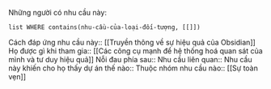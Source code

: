 Những người có nhu cầu này:
```dataview
list WHERE contains(nhu-cầu-của-loại-đối-tượng, [[]])
```



Cách đáp ứng nhu cầu này:: [[Truyền thông về sự hiệu quả của Obsidian]]
Họ được gì khi tham gia:: [[Các công cụ mạnh để hệ thống hoá quan sát của mình và tư duy hiệu quả]]
Nỗi đau phía sau:: 
Nhu cầu liên quan:: 
Nhu cầu này khiến cho họ thấy dự án thế nào:: 
Thuộc nhóm nhu cầu nào:: [[Sự toàn vẹn]]
